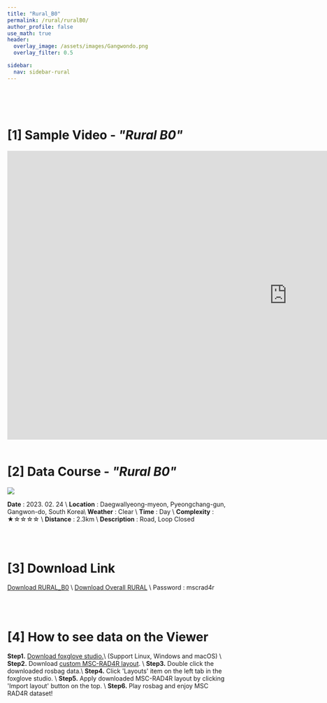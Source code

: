```yaml
---
title: "Rural_B0"
permalink: /rural/ruralB0/
author_profile: false
use_math: true
header:
  overlay_image: /assets/images/Gangwondo.png
  overlay_filter: 0.5

sidebar:
  nav: sidebar-rural
---
```


<br/>
<br/>
<br/>



# [1] Sample Video - *"Rural B0"*

<iframe width="1280" height="660" src="https://www.youtube.com/embed/xq0VC7lnTdw" title="URBAN A0" frameborder="0" allow="accelerometer; autoplay; clipboard-write; encrypted-media; gyroscope; picture-in-picture; web-share" allowfullscreen></iframe>

<br/>
<br/>

# [2] Data Course - *"Rural B0"*
![ ](https://drive.google.com/uc?id=16dMFQ7mmvHHcJI3TS6YIILt3Pt_z5BQN)

**Date** : 2023. 02. 24 \\
**Location** : Daegwallyeong-myeon, Pyeongchang-gun, Gangwon-do, South Korea\\
**Weather** : Clear     \\
**Time** : Day          \\
**Complexity** : ★☆☆☆☆  \\
**Distance** : 2.3km    \\
**Description** : Road, Loop Closed


<br/>
<br/>


# [3] Download Link
[Download RURAL_B0](http://gofile.me/70cMI/rkw6CIfkF) \\
[Download Overall RURAL](http://gofile.me/70cMI/q7XYq1KQy) \\
Password : mscrad4r 




<br/>
<br/>


# [4] How to see data on the Viewer
**Step1.** [Download foxglove studio.](https://foxglove.dev/)\\
(Support Linux, Windows and macOS) \\
**Step2.** Download [custom MSC-RAD4R layout](http://gofile.me/70cMI/tMGPgp6iZ). \\
**Step3.** Double click the downloaded rosbag data.\\
**Step4.** Click 'Layouts' item on the left tab in the foxglove studio. \\
**Step5.** Apply downloaded MSC-RAD4R layout by clicking 'Import layout' button on the top. \\
**Step6.** Play rosbag and enjoy MSC RAD4R dataset!
<br/>
<br/>


